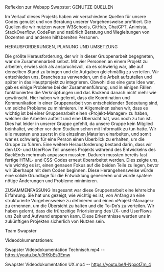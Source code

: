 Reflexion zur Webapp Swapster:
GENUTZE QUELLEN

Im Verlauf dieses Projekts haben wir verschiedene Quellen für unsere Codes genutzt und von Beratung unserer Vorgehensweise profitiert. Die Quellen die wir nutzten waren W3Schools, GitHub,  ChatGPT, Animista, StackOverflow, CodePen und natürlich Beratung und Wegleitungen von Dozenten und anderen hilfsbereiten Personen.

HERAUSFORDERUNGEN, PLANUNG UND UMSETZUNG

Die größte Herausforderung, der wir in dieser Gruppenarbeit begegneten, war die Zusammenarbeit selbst. Mit vier Personen an einem Projekt zu arbeiten, erwies sich als anspruchsvoll, da es schwierig war, alle auf denselben Stand zu bringen und die Aufgaben gleichmäßig zu verteilen. Wir entschieden uns, Branches zu verwenden, um die Arbeit aufzuteilen und später in das Hauptprojekt zu integrieren. Obwohl dies eine gute Idee war, gab es einige Probleme bei der Zusammenführung, und in einigen Fällen funktionierten die Verknüpfungen und das Backend danach nicht mehr wie gewünscht. Hier haben wir gelernt, dass die Koordination und Kommunikation in einer Gruppenarbeit von entscheidender Bedeutung sind, um solche Probleme zu minimieren. Im Allgemeinen sahen wir, dass es wichtig ist bei einer Gruppenarbeit einen «Projekt-Manager» zu haben, welcher die Arbeiten aufteilt und eine Übersicht hat, was noch zu tun ist. 
Dies hat leider in unserer Gruppe gefehlt, da unsere Gruppe kein Mitglied beinhaltet, welcher vor dem Studium schon mit Informatik zu tun hatte. Wir alle mussten uns zuerst in die einzelnen Materien einarbeiten, und somit war es schwierig für eine Person einen Überblick zu erhalten, um die Gruppe zu führen.
Eine weitere Herausforderung bestand darin, dass wir den UX- und UserFlow Teil unseres Projekts während des Entwickelns des BackEnds mehrmals anpassen mussten. Dadurch mussten bereits fast fertige HTML- und CSS-Codes erneut überarbeitet werden. Dies zeigte uns, wie wichtig es ist, einen genauen Fokus auf die beiden Teile zu legen, bevor wir überhaupt mit dem Coden beginnen. Diese Herangehensweise würde eine solide Grundlage für die Entwicklung generieren und würde spätere nötige Änderungen und Probleme minimieren.

ZUSAMMENFASSUNG
Insgesamt war diese Gruppenarbeit eine lehrreiche Erfahrung. Sie hat uns gezeigt, wie wichtig es ist, von Anfang an eine strukturierte Vorgehensweise zu definieren und einen «Projekt-Manager» zu ernennen, um die Übersicht zu halten und die To-Do’s zu verteilen. Wir haben gelernt, dass die frühzeitige Priorisierung des UX- und UserFlows uns Zeit und Aufwand ersparen kann. Diese Erkenntnisse werden uns in zukünftigen Projekten sicherlich von Nutzen sein.

Team Swapster

Videodokumentationen:

Swapster Videodokumentation Technisch.mp4  --       https://youtu.be/u3HKbEs3Emw 

Swapster Videodokumentation UX.mp4         --       https://youtu.be/l-NpxotZm_4